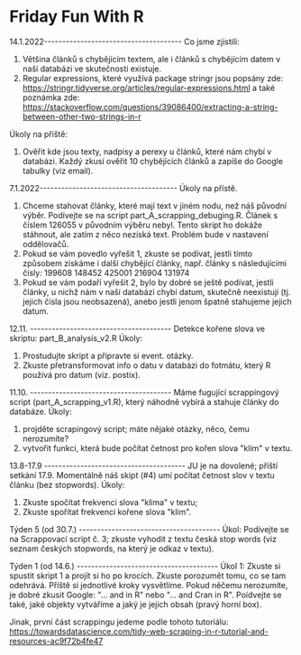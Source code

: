 # Friday Fun With R
14.1.2022--------------------------------------
Co jsme zjistili:
1. Většina článků s chybějícím textem, ale i článků s chybějícím datem v naší databázi ve skutečnosti existuje.
2. Regular expressions, které využívá package stringr jsou popsány zde: https://stringr.tidyverse.org/articles/regular-expressions.html a také poznámka zde: https://stackoverflow.com/questions/39086400/extracting-a-string-between-other-two-strings-in-r

Úkoly na příště: 
1. Ověřit kde jsou texty, nadpisy a perexy u článků, které nám chybí v databázi. Každý zkusí ověřit 10 chybějících článků  a zapíše do Google tabulky (viz email).

7.1.2022--------------------------------------
Úkoly na přístě.
1. Chceme stahovat články, které mají text v jiném nodu, než náš původní výběr. Podívejte se na script part_A_scrapping_debuging.R. Článek s číslem 126055 v původním výběru nebyl. Tento skript ho dokáže stáhnout, ale zatím z něco nezíská text. Problém bude v nastavení oddělovačů.
2. Pokud se vám povedlo vyřešit 1, zkuste se podívat, jestli tímto způsobem získáme i další chybějící články, např. články s následujícími čísly: 
199608
148452
425001
216904
131974   
3. Pokud se vám podaří vyřešit 2, bylo by dobré se ještě podívat, jestli články, u nichž nám v naší databázi chybí datum, skutečně neexistují (tj. jejich čísla jsou neobsazená), anebo jestli jenom špatně stahujeme jejich datum.

12.11. --------------------------------------- 
Detekce kořene slova ve skriptu: part_B_analysis_v2.R
Úkoly: 
1. Prostudujte skript a připravte si event. otázky.
2. Zkuste přetransformovat info o datu v databázi do fotmátu, který R používá pro datum (viz. postix).

11.10. --------------------------------------- 
Máme fugující scrappingový script (part_A_scrapping_v1.R), který náhodně vybírá a stahuje články do databáze.
Úkoly: 
1. projděte scrapingový script; máte nějaké otázky, něco, čemu nerozumíte?
2. vytvořit funkci, která bude počítat četnost pro kořen slova "klim" v textu.

13.8-17.9 --------------------------------------- 
JU je na dovolené; příští setkání 17.9.
Momentálně náš skipt (#4) umí počítat četnost slov v textu článku (bez stopwords).
Úkoly:
1. Zkuste spočítat frekvenci slova "klima" v textu;
2. Zkuste spořítat frekvenci kořene slova "klim".

Týden 5 (od 30.7.) ---------------------------------------
Úkol: Podívejte se na Scrappovací script č. 3; zkuste vyhodit z textu česká stop words (viz seznam českých stopwords, na který je odkaz v textu).


Týden 1 (od 14.6.) ---------------------------------------
Úkol 1: Zkuste si spustit skript 1 a projít si ho po krocích. Zkuste porozumět tomu, co se tam odehrává. Příště si jednotlivé kroky vysvětlíme. Pokud něčemu nerozumíte, je dobré zkusit Google: "... and in R" nebo "... and Cran in R". Poídvejte se také, jaké objekty vytváříme a jaký je jejich obsah (pravý horní box).

Jinak, první část scrappingu jedeme podle tohoto tutoriálu: https://towardsdatascience.com/tidy-web-scraping-in-r-tutorial-and-resources-ac9f72b4fe47
